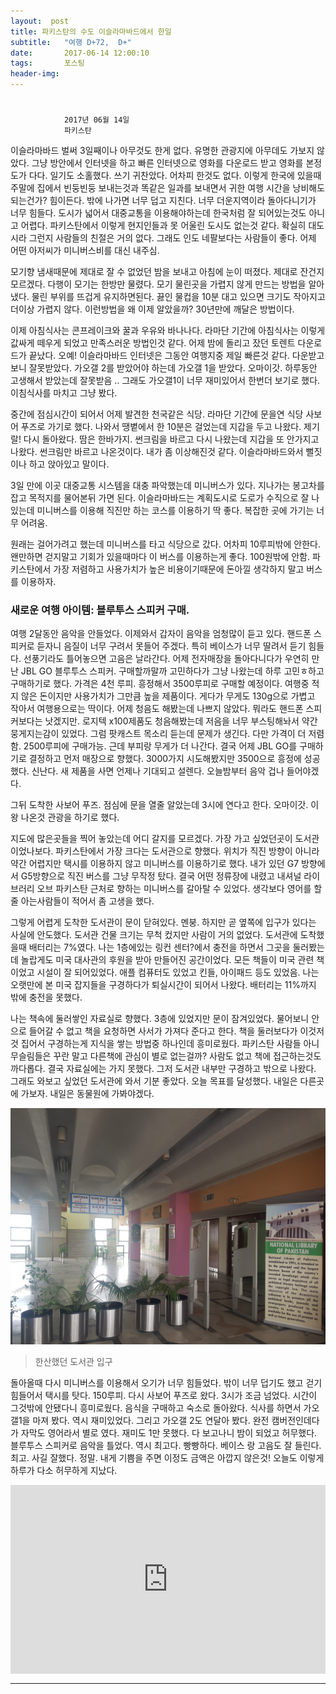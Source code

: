 ```yaml
---
layout:  post
title: 파키스탄의 수도 이슬라마바드에서 한일  
subtitle:   "여행 D+72,  D+"
date:       2017-06-14 12:00:10
tags:       포스팅
header-img:
---
```


# 

```
			2017년 06월 14일
			파키스탄
```

이슬라마바드 벌써 3일째이나 아무것도 한게 없다. 유명한 관광지에 아무데도 가보지 않았다. 그냥 방안에서 인터넷을 하고 빠른 인터넷으로 영화를 다운로드 받고 영화를 본정도가 다다. 일기도 소홀했다. 쓰기 귀찬았다. 어차피 한것도 없다. 이렇게 한국에 있을때 주말에 집에서 빈둥빈둥 보내는것과 똑같은 일과를 보내면서 귀한 여행 시간을 낭비해도 되는건가? 힘이든다. 밖에 나가면 너무 덥고 지친다. 너무 더운지역이라 돌아다니기가 너무 힘들다. 도시가 넓어서 대중교통을 이용해야하는데 한국처럼 잘 되어있는것도 아니고 어렵다. 파키스탄에서 이렇게 현지인들과 못 어울린 도시도 없는것 같다. 확실히 대도시라 그런지 사람들의 친절은 거의 없다. 그래도 인도 네팔보다는 사람들이 좋다. 어제 어떤 아저씨가 미니버스비를 대신 내주심.

모기향 냄새때문에 제대로 잘 수 없었던 밤을 보내고 아침에 눈이 떠졌다. 제대로 잔건지 모르겠다. 다행이 모기는 한방만 물렸다. 모기 물린곳을 가렵지 않게 만드는 방법을 알아냈다. 물린 부위를 뜨겁게 유지하면된다. 끓인 물컵을 10분 대고 있으면 크기도 작아지고 더이상 가렵지 않다. 이런방법을 왜 이제 알았을까? 30년만에 깨달은 방법이다.

이제 아침식사는 콘프레이크와 꿀과 우유와 바나나다. 라마단 기간에 아침식사는 이렇게 값싸게 떼우게 되었고 만족스러운 방법인것 같다. 어제 밤에 돌리고 잤던 토렌트 다운로드가 끝났다. 오예! 이슬라마바드 인터넷은 그동안 여행지중 제일 빠른것 같다. 다운받고 보니 잘못받았다. 가오갤 2를 받았어야 하는데 가오갤 1을 받았다. 오마이갓. 하루동안 고생해서 받았는데 잘못받음 .. 그래도 가오갤1이 너무 재미있어서 한번더 보기로 했다. 이침식사를 마치고 그냥 봤다.

중간에 점심시간이 되어서 어제 발견한 천국같은 식당. 라마단 기간에 문을연 식당 사보어 푸즈로 가기로 했다. 나와서 땡볕에서 한 10분은 걸었는데 지갑을 두고 나왔다. 제기랄! 다시 돌아왔다. 땀은 한바가지. 썬크림을 바르고 다시 나왔는데 지갑을 또 안가지고 나왔다. 썬크림만 바르고 나온것이다. 내가 좀 이상해진것 같다. 이슬라마바드와서 뻘짓이나 하고 앉아있고 말이다.

3일 만에 이곳 대중교통 시스템을 대충 파악했는데 미니버스가 있다. 지나가는 봉고차를 잡고 목적지를 물어본뒤 가면 된다. 이슬라마바드는 계획도시로 도로가 수직으로 잘 나있는데 미니버스를 이용해 직진만 하는 코스를 이용하기 딱 좋다. 복잡한 곳에 가기는 너무 어려움.

원래는 걸어가려고 했는데 미니버스를 타고 식당으로 갔다. 어차피 10루피밖에 안한다. 왠만하면 걷지말고 기회가 있을때마다 이 버스를 이용하는게 좋다. 100원밖에 안함. 파키스탄에서 가장 저렴하고 사용가치가 높은 비용이기때문에 돈아낄 생각하지 말고 버스를 이용하자.

### 새로운 여행 아이템: 블루투스 스피커 구매.
여행 2달동안 음악을 안들었다. 이제와서 갑자이 음악을 엄청많이 듣고 있다. 핸드폰 스피커로 듣자니 음질이 너무 구려서 못들어 주겠다. 특히 베이스가 너무 딸려서 듣기 힘들다. 선풍기라도 틀어놓으면 고음은 날라간다. 어제 전자매장을 돌아다니다가 우연히 만난 JBL GO 블루투스 스피커. 구매할까말까 고민하다가 그냥 나왔는데 하루 고민ㅎ하고 구매하기로 했다. 가격은 4천 루피. 흥정해서 3500루피로 구매할 예정이다. 여행중 적지 않은 돈이지만 사용가치가 그만큼 높을 제품이다. 게다가 무게도 130g으로 가볍고 작아서 여행용으로는 딱이다. 어제 청음도 해봤는데 나쁘지 않았다. 뭐라도 핸드폰 스피커보다는 낫겠지만. 로지텍 x100제품도 청음해봤는데 저음을 너무 부스팅해놔서 약간 뭉게지는감이 있었다. 그럼 팟캐스트 목소리 듣는데 문제가 생긴다. 다만 가격이 더 저렴함. 2500루피에 구매가능. 근데 부피랑 무게가 더 나간다. 결국 어제 JBL GO를 구매하기로 결정하고 먼저 매장으로 향했다. 3000가지 시도해봤지만 3500으로 흥정에 성공했다. 신난다. 새 제품을 사면 언제나 기대되고 설렌다. 오늘밤부터 음악 겁나 들어야겠다.

그뒤 도착한 사보어 푸즈. 점심에 문을 열줄 알았는데 3시에 연다고 한다. 오마이갓. 이왕 나온것 관광을 하기로 했다.

지도에 많은곳들을 찍어 놓았는데 어디 갈지를 모르겠다. 가장 가고 싶었던곳이 도서관이었나보다. 파키스탄에서 가장 크다는 도서관으로 향했다. 위치가 직진 방향이 아니라 약간 어렵지만 택시를 이용하지 않고 미니버스를 이용하기로 했다. 내가 있던 G7 방향에서 G5방향으로 직진 버스를 그냥 무작정 탔다. 결국 어떤 정류장에 내렸고 내셔널 라이브러리 오브 파키스탄 근처로 향하는 미니버스를 갈아탈 수 있었다. 생각보다 영어를 할 줄 아는사람들이 적어서 좀 고생을 했다.

그렇게 어렵게 도착한 도서관이 문이 닫혀있다. 멘붕. 하지만 곧 옆쪽에 입구가 있다는 사실에 안도했다. 도서관 건물 크기는 무척 컸지만 사람이 거의 없었다. 도서관에 도착했을때 배터리는 7%였다. 나는 1층에있는 링컨 센터?에서 충전을 하면서 그곳을 둘러봤는데 놀랍게도 미국 대사관의 후원을 받아 만들어진 공간이었다. 모든 책들이 미국 관련 책이었고 시설이 잘 되어있었다. 애플 컴퓨터도 있었고 킨들, 아이패드 등도 있었음. 나는 오랫만에 본 미국 잡지들을 구경하다가 퇴실시간이 되어서 나왔다. 배터리는 11%까지 밖에 충전을 못했다.

나는 책속에 둘러쌓인 자료실로 향했다. 3층에 있었지만 문이 잠겨있었다. 물어보니 안으로 들어갈 수 없고 책을 요청하면 사서가 가져다 준다고 한다. 책을 둘러보다가 이것저것 집어서 구경하는게 지식을 쌓는 방법중 하나인데 흥미로웠다. 파키스탄 사람들 아니 무슬림들은 꾸란 말고 다른책에 관심이 별로 없는걸까? 사람도 없고 책에 접근하는것도 까다롭다. 결국 자료실에는 가지 못했다. 그저 도서관 내부만 구경하고 밖으로 나왔다. 그래도 와보고 싶었던 도서관에 와서 기분 좋았다. 오늘 목표를 달성했다. 내일은 다른곳에 가보자. 내일은 동물원에 가봐야겠다.

![](/img/170614-lib.jpg)
> 한산했던 도서관 입구

돌아올때 다시 미니버스를 이용해서 오기가 너무 힘들었다. 밖이 너무 덥기도 했고 걷기 힘들어서 택시를 탓다. 150루피. 다시 사보어 푸즈로 왔다. 3시가 조금 넘었다. 시간이 그것밖에 안됐다니 흥미로웠다. 음식을 구매하고 숙소로 돌아왔다. 식사를 하면서 가오갤1을 마져 봤다. 역시 재미있었다. 그리고 가오갤 2도 연달아 봤다. 완전 캠버전인데다가 자막도 영어라서 별로 였다. 재미도 1만 못했다. 다 보고나니 밤이 되었고 허무했다. 블루투스 스피커로 음악을 틀었다. 역시 최고다. 빵빵하다. 베이스 랑 고음도 잘 들린다. 최고. 사길 잘했다. 정말. 내게 기쁨을 주면 이정도 금액은 아깝지 않은것! 오늘도 이렇게 하루가 다소 허무하게 지났다. 





<center>
<style>
	.google-maps {
		position: relative;
		padding-bottom: 60%; // This is the aspect ratio
		height: 0;
		overflow: hidden;
	}
	.google-maps iframe {
		position: absolute;
		top: 0;
		left: 0;
		width: 100% !important;
		height: 100% !important;
	}
</style>

<div class="google-maps">
<iframe src="https://www.google.com/maps/embed?pb=!1m18!1m12!1m3!1d26547.6417642614!2d73.08383144032744!3d33.72304300682322!2m3!1f0!2f0!3f0!3m2!1i1024!2i768!4f13.1!3m3!1m2!1s0x0%3A0x9a2da14041dc18ac!2z7YyM7YKk7Iqk7YOEIOq1reumvSDrj4TshJzqtIA!5e0!3m2!1sko!2skr!4v1600777912030!5m2!1sko!2skr" width="600" height="450" frameborder="0" style="border:0;" allowfullscreen="" aria-hidden="false" tabindex="0"></iframe>
</div>
</center>

---

